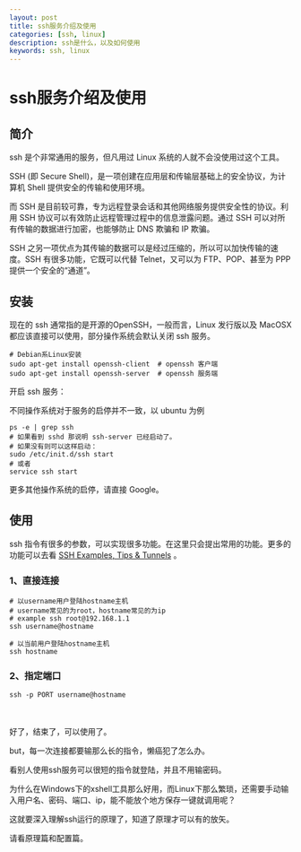 ```yaml
---
layout: post
title: ssh服务介绍及使用
categories: [ssh, linux]
description: ssh是什么，以及如何使用
keywords: ssh, linux
---
```


# ssh服务介绍及使用

## 简介
ssh 是个非常通用的服务，但凡用过 Linux 系统的人就不会没使用过这个工具。

SSH (即 Secure Shell)，是一项创建在应用层和传输层基础上的安全协议，为计算机 Shell 提供安全的传输和使用环境。

而 SSH 是目前较可靠，专为远程登录会话和其他网络服务提供安全性的协议。利用 SSH 协议可以有效防止远程管理过程中的信息泄露问题。通过 SSH 可以对所有传输的数据进行加密，也能够防止 DNS 欺骗和 IP 欺骗。

SSH 之另一项优点为其传输的数据可以是经过压缩的，所以可以加快传输的速度。SSH 有很多功能，它既可以代替 Telnet，又可以为 FTP、POP、甚至为 PPP 提供一个安全的“通道”。

## 安装

现在的 ssh 通常指的是开源的OpenSSH，一般而言，Linux 发行版以及 MacOSX 都应该直接可以使用，部分操作系统会默认关闭 ssh 服务。

```shell
# Debian系Linux安装
sudo apt-get install openssh-client  # openssh 客户端
sudo apt-get install openssh-server  # openssh 服务端
```

开启 ssh 服务：

不同操作系统对于服务的启停并不一致，以 ubuntu 为例

```shell
ps -e | grep ssh
# 如果看到 sshd 那说明 ssh-server 已经启动了。
# 如果没有则可以这样启动：
sudo /etc/init.d/ssh start 
# 或者 
service ssh start
```

更多其他操作系统的启停，请直接 Google。

## 使用

ssh 指令有很多的参数，可以实现很多功能。在这里只会提出常用的功能。更多的功能可以去看 [SSH Examples, Tips & Tunnels](https://hackertarget.com/ssh-examples-tunnels/?utm_source=wanqu.co&utm_campaign=Wanqu+Daily&utm_medium=website) 。

### 1、直接连接

```
# 以username用户登陆hostname主机
# username常见的为root，hostname常见的为ip
# example ssh root@192.168.1.1
ssh username@hostname

# 以当前用户登陆hostname主机
ssh hostname

```

### 2、指定端口

```
ssh -p PORT username@hostname
```

<br><br>
好了，结束了，可以使用了。

but，每一次连接都要输那么长的指令，懒癌犯了怎么办。

看别人使用ssh服务可以很短的指令就登陆，并且不用输密码。

为什么在Windows下的xshell工具那么好用，而Linux下那么繁琐，还需要手动输入用户名、密码、端口、ip，能不能放个地方保存一键就调用呢？

这就要深入理解ssh运行的原理了，知道了原理才可以有的放矢。

请看原理篇和配置篇。